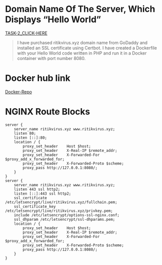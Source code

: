 # Domain Name Of The Server, Which Displays “Hello World”
[TASK-2_CLICK-HERE](https://ritikvirus.xyz)

> I have purchased ritikvirus.xyz domain name from GoDaddy and installed an SSL certificate using Certbot. I have created a Dockerfile with your Hello World code written in PHP and run it in a Docker container with port number 8080.

# Docker hub link
[Docker-Repo](https://hub.docker.com/repository/docker/ritikvirus/task2/general)

# NGINX Route Blocks
```
server {
    server_name ritikvirus.xyz www.ritikvirus.xyz;
    listen 80;
    listen [::]:80;
    location / {
        proxy_set_header    Host $host;
        proxy_set_header    X-Real-IP $remote_addr;
        proxy_set_header    X-Forwarded-For $proxy_add_x_forwarded_for;
        proxy_set_header    X-Forwarded-Proto $scheme;
        proxy_pass http://127.0.0.1:8080/;
    }
}
server {
    server_name ritikvirus.xyz www.ritikvirus.xyz;
    listen 443 ssl http2;
    listen [::]:443 ssl http2;
    ssl_certificate /etc/letsencrypt/live/ritikvirus.xyz/fullchain.pem;
    ssl_certificate_key /etc/letsencrypt/live/ritikvirus.xyz/privkey.pem;
    include /etc/letsencrypt/options-ssl-nginx.conf;
    ssl_dhparam /etc/letsencrypt/ssl-dhparams.pem;
    location / {
        proxy_set_header    Host $host;
        proxy_set_header    X-Real-IP $remote_addr;
        proxy_set_header    X-Forwarded-For $proxy_add_x_forwarded_for;
        proxy_set_header    X-Forwarded-Proto $scheme;
        proxy_pass http://127.0.0.1:8080/;
    }
}
```

